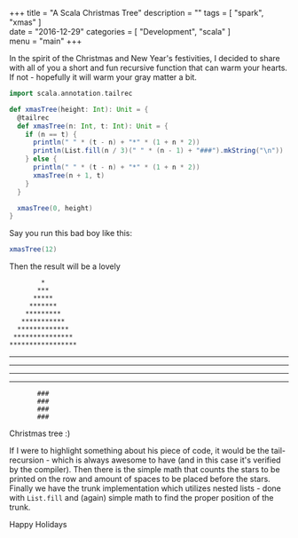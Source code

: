  +++
title = "A Scala Christmas Tree"
description = ""
tags = [
    "spark",
    "xmas"
]   
date = "2016-12-29"
categories = [
    "Development",
    "scala"
]   
menu = "main"
+++

In the spirit of the Christmas and New Year's festivities, I decided to share with all of you a short and fun recursive function that can warm your hearts. If not - hopefully it will warm your gray matter a bit.

```scala
import scala.annotation.tailrec

def xmasTree(height: Int): Unit = {
  @tailrec
  def xmasTree(n: Int, t: Int): Unit = {
    if (n == t) {
      println(" " * (t - n) + "*" * (1 + n * 2))
      println(List.fill(n / 3)(" " * (n - 1) + "###").mkString("\n"))
    } else {
      println(" " * (t - n) + "*" * (1 + n * 2))
      xmasTree(n + 1, t)
    }
  }

  xmasTree(0, height)
}
```

Say you run this bad boy like this:
```scala
xmasTree(12)
```

Then the result will be a lovely

            *
           ***
          *****
         *******
        *********
       ***********
      *************
     ***************
    *****************
   *******************
  *********************
 ***********************
*************************
           ###
           ###
           ###
           ###

Christmas tree :)

If I were to highlight something about his piece of code, it would be the tail-recursion - which is always awesome to have (and in this case it's verified by the compiler). Then there is the simple math that counts the stars to be printed on the row and amount of spaces to be placed before the stars. Finally we have the trunk implementation which utilizes nested lists - done with `List.fill` and (again) simple math to find the proper position of the trunk.

Happy Holidays
